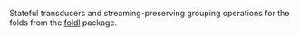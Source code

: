 Stateful transducers and streaming-preserving grouping operations for the folds
from the [foldl](http://hackage.haskell.org/package/foldl) package.
